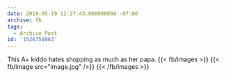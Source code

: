 ```yaml
---
date: 2018-05-19 12:27:43.000000000 -07:00
archive: fb
tags: 
  - Archive Post
id: '1526758063'
---
```


This A+ kiddo hates shopping as much as her papa.
{{< fb/images >}}
{{< fb/image src="image.jpg" />}}
{{< /fb/images >}}

